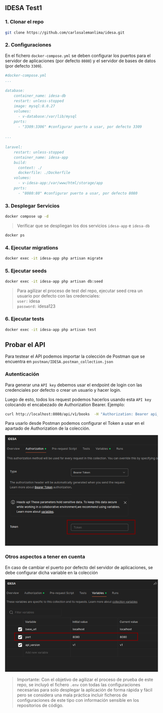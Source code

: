 ## IDESA Test1
### 1. Clonar el repo
```bash
git clone https://github.com/carlosalemanlima/idesa.git
```

### 2. Configuraciones
En el fichero `docker-compose.yml` se deben configurar los puertos para el servidor de aplicaciones (por defecto `8080`) y el servidor de bases de datos (por defecto `3309`).

```yml
#docker-compose.yml
...

database:
    container_name: idesa-db
    restart: unless-stopped
    image: mysql:8.0.27
    volumes:
      - v-database:/var/lib/mysql
    ports:
      - "3309:3306" #configurar puerto a usar, por defecto 3309

...

laravel:
    restart: unless-stopped
    container_name: idesa-app
    build:
      context: ./
      dockerfile: ./Dockerfile
    volumes:
      - v-idesa-app:/var/www/html/storage/app
    ports:
      - "8080:80" #configurar puerto a usar, por defecto 8080

```

### 3. Desplegar Servicios
```bash
docker compose up -d
```
> Verificar que se despliegan los dos servicios `idesa-app` e `idesa-db`

```bash
docker ps
```

### 4. Ejecutar migrations
```bash
docker exec -it idesa-app php artisan migrate
```

### 5. Ejecutar seeds
```bash
docker exec -it idesa-app php artisan db:seed
```
> Para agilizar el proceso de test del repo, ejecutar seed crea un usuario por defecto con las credenciales: \
> `user:` idesa \
> `password:` idesa123

### 6. Ejecutar tests
```bash
docker exec -it idesa-app php artisan test
```

## Probar el API
Para testear el API podemos importar la colección de Postman que se encuentra en `postman/IDESA.postman_collection.json`

### Autenticación
Para generar una `API key` debemos usar el endpoint de login con las credenciales por defecto o crear un usuario y hacer login.

Luego de esto, todos los request podemos hacerlos usando esta `API key` colocando el encabezado de Authorization Bearer. Ejemplo:
``` bash
curl http://localhost:8080/api/v1/books  -H "Authorization: Bearer api_key"
```

Para usarlo desde Postman podemos configurar el Token a usar en el apartado de Authorization de la colección.

![alt text](docs/image.png)


### Otros aspectos a tener en cuenta
En caso de cambiar el puerto por defecto del servidor de aplicaciones, se debe configurar dicha variable en la colección

![alt text](docs/image2.png)

>Importante: Con el objetivo de agilizar el proceso de prueba de este repo, se incluyó el fichero `.env` con todas las configuraciones necesarias para solo desplegar la aplicación de forma rápida y fácil pero se considera una mala práctica incluir ficheros de configuraciones de este tipo con información sensible en los repositorios de código.
